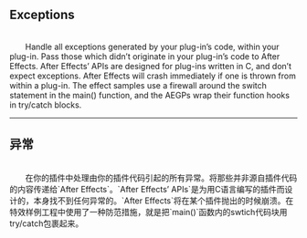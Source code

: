 ## Exceptions

<br>
&#160;&#160;&#160;&#160;&#160;&#160;
Handle all exceptions generated by your plug-in’s code, within your plug-in. Pass those which didn’t originate in your plug-in’s code to After Effects. After Effects’ APIs are designed for plug-ins written in C, and don’t expect exceptions. After Effects will crash immediately if one is thrown from within a plug-in. The effect samples use a firewall around the switch statement in the main() function, and the AEGPs wrap their function hooks in try/catch blocks.

***
## 异常

<br>
&#160;&#160;&#160;&#160;&#160;&#160;
在你的插件中处理由你的插件代码引起的所有异常。将那些并非源自插件代码的内容传递给`After Effects`。`After Effects’ APIs`是为用C语言编写的插件而设计的，本身找不到任何异常的。`After Effects`将在某个插件抛出的时候崩溃。在特效样例工程中使用了一种防范措施，就是把`main()`函数内的swtich代码块用try/catch包裹起来。

